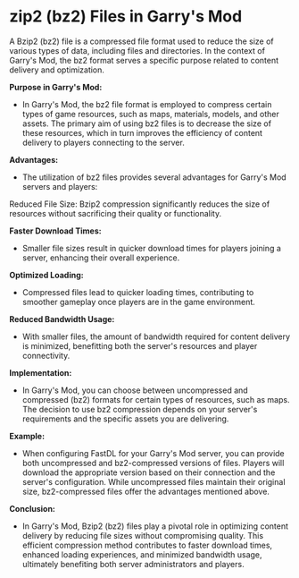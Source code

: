 # zip2 (bz2) Files in Garry's Mod

A Bzip2 (bz2) file is a compressed file format used to reduce the size of various types of data, including files and directories. In the context of Garry's Mod, the bz2 format serves a specific purpose related to content delivery and optimization.

**Purpose in Garry's Mod:**
- In Garry's Mod, the bz2 file format is employed to compress certain types of game resources, such as maps, materials, models, and other assets. The primary aim of using bz2 files is to decrease the size of these resources, which in turn improves the efficiency of content delivery to players connecting to the server.

**Advantages:**
- The utilization of bz2 files provides several advantages for Garry's Mod servers and players:

Reduced File Size: Bzip2 compression significantly reduces the size of resources without sacrificing their quality or functionality.

**Faster Download Times:**
- Smaller file sizes result in quicker download times for players joining a server, enhancing their overall experience.

**Optimized Loading:** 
- Compressed files lead to quicker loading times, contributing to smoother gameplay once players are in the game environment.

**Reduced Bandwidth Usage:** 
- With smaller files, the amount of bandwidth required for content delivery is minimized, benefitting both the server's resources and player connectivity.

**Implementation:**
- In Garry's Mod, you can choose between uncompressed and compressed (bz2) formats for certain types of resources, such as maps. The decision to use bz2 compression depends on your server's requirements and the specific assets you are delivering.

**Example:**
- When configuring FastDL for your Garry's Mod server, you can provide both uncompressed and bz2-compressed versions of files. Players will download the appropriate version based on their connection and the server's configuration. While uncompressed files maintain their original size, bz2-compressed files offer the advantages mentioned above.

**Conclusion:**
- In Garry's Mod, Bzip2 (bz2) files play a pivotal role in optimizing content delivery by reducing file sizes without compromising quality. This efficient compression method contributes to faster download times, enhanced loading experiences, and minimized bandwidth usage, ultimately benefiting both server administrators and players.
